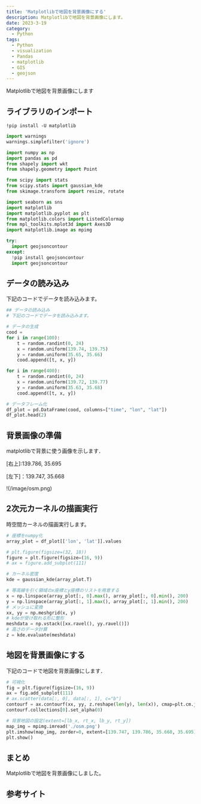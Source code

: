 ```yaml
---
title: 'Matplotlibで地図を背景画像にする'
description: Matplotlibで地図を背景画像にします。
date: 2023-3-19
category: 
  - Python
tags:
  - Python
  - visualization
  - Pandas
  - matplotlib
  - GIS
  - geojson
---
```

Matplotlibで地図を背景画像にします

<!-- https://www.hamlet-engineer.com -->
<!-- !(/image/ChordDiagram.png) -->

<!-- more -->

<ClientOnly>
  <CallInArticleAdsense />
</ClientOnly>



## ライブラリのインポート
```
!pip install -U matplotlib
```

```python
import warnings
warnings.simplefilter('ignore')

import numpy as np
import pandas as pd
from shapely import wkt
from shapely.geometry import Point

from scipy import stats
from scipy.stats import gaussian_kde
from skimage.transform import resize, rotate

import seaborn as sns
import matplotlib
import matplotlib.pyplot as plt
from matplotlib.colors import ListedColormap
from mpl_toolkits.mplot3d import Axes3D
import matplotlib.image as mpimg 

try:
  import geojsoncontour
except:
  !pip install geojsoncontour
  import geojsoncontour
```

## データの読み込み
下記のコードでデータを読み込みます。
```python
## データの読み込み
# 下記のコードでデータを読み込みます。

# データの生成
cood = 
for i in range(100):
    t = random.randint(0, 24)
    x = random.uniform(139.74, 139.75)
    y = random.uniform(35.65, 35.66)
    cood.append([t, x, y])

for i in range(400):
    t = random.randint(0, 24)
    x = random.uniform(139.72, 139.77)
    y = random.uniform(35.63, 35.68)
    cood.append([t, x, y])

# データフレーム化
df_plot = pd.DataFrame(cood, columns=["time", "lon", "lat"])
df_plot.head(2)
```

## 背景画像の準備
matplotlibで背景に使う画像を示します．

[右上]:139.786, 35.695

[左下]：139.747, 35.668 

!(/image/osm.png)

## 2次元カーネルの描画実行
時空間カーネルの描画実行します。
```python
# 座標をnumpy化
array_plot = df_plot[['lon', 'lat']].values

# plt.figure(figsize=(32, 18))
figure = plt.figure(figsize=(16, 9))
# ax = figure.add_subplot(111)

# カーネル密度
kde = gaussian_kde(array_plot.T)

# 等高線を引く領域のx座標とy座標のリストを用意する
x = np.linspace(array_plot[:, 0].max(), array_plot[:, 0].min(), 200)
y = np.linspace(array_plot[:, 1].max(), array_plot[:, 1].min(), 200)
# メッシュに変換
xx, yy = np.meshgrid(x, y)
# kdeが受け取れる形に整形
meshdata = np.vstack([xx.ravel(), yy.ravel()])
# 高さのデータ計算
z = kde.evaluate(meshdata)
```

## 地図を背景画像にする
下記のコードで地図を背景画像にします．

```python
# 可視化
fig = plt.figure(figsize=(16, 9))
ax = fig.add_subplot(111)
# ax.scatter(data[:, 0], data[:, 1], c="b")
contourf = ax.contourf(xx, yy, z.reshape(len(y), len(x)), cmap=plt.cm.jet, alpha=0.4,  levels=10)
contourf.collections[0].set_alpha(0)

# 背景地図の設定(extent=[lb_x, rt_x, lb_y, rt_y])
map_img = mpimg.imread('./osm.png')
plt.imshow(map_img, zorder=0, extent=[139.747, 139.786, 35.668, 35.695])
plt.show()
```

## まとめ
Matplotlibで地図を背景画像にしました。

## 参考サイト


<ClientOnly>
  <CallInArticleAdsense />
</ClientOnly>


